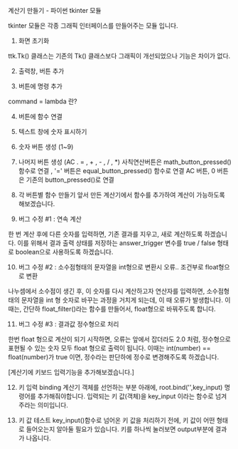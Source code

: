 계산기 만들기 - 파이썬 tkinter 모듈

tkinter 모듈은 각종 그래픽 인터페이스를 만들어주는 모듈 입니다. 

1. 화면 초기화

ttk.Tk() 클래스는 기존의 Tk() 클래스보다 그래픽이 개선되었으나 기능은 차이가 없다. 


2. 출력창, 버튼 추가 


3. 버튼에 명령 추가 

command = lambda 란?


4. 버튼에 함수 연결


5. 텍스트 창에 숫자 표시하기 

6. 숫자 버튼 생성 (1~9)

7. 나머지 버튼 생성 (AC . = , + , - , / , *)
사칙연산버튼은 math_button_pressed() 함수로 연결 , '=' 버튼은 equal_button_pressed() 함수로 연결
AC 버튼, 0 버튼은 기존의 button_pressed()로 연결


8. 각 버튼별 함수 만들기 
앞서 만든 계산기에서 함수를 추가하여 계산이 가능하도록 해보겠습니다. 


9. 버그 수정 #1 : 연속 계산

한 번 계산 후에 다른 숫자를 입력하면, 기존 결과를 지우고, 새로 계산하도록 하겠습니다. 
이를 위해서 결과 출력 상태를 저장하는 answer_trigger 변수를 true / false 형태로 boolean으로 사용하도록 하겠습니다. 


10. 버그 수정 #2 : 소수점형태의 문자열을 int형으로 변환시 오류.. 조건부로 float형으로 변환

나누셈에서 소수점이 생긴 후, 이 숫자를 다시 계산하고자 연산자를 입력하면, 소수점형태의 문자열을 int 형 숫자로 바꾸는 과정을 거치게 되는데, 이 때 오류가 발생합니다. 
이 때는, 간단하 float_filter()라는 함수를 만들어서, float형으로 바꿔주도록 합니다. 


11. 버그 수정 #3 : 결과값 정수형으로 처리 

한번 float 형으로 계산이 되기 시작하면, 오류는 앞에서 잡더라도 2.0 처럼, 정수형으로 표현될 수 있는 숫자 모두 float 형으로 출력이 됩니다. 이때는 int(number) == float(number)가 true 이면, 정수라는 판단하에 정수로 변경해주도록 하겠습니다. 


[계산기에 키보드 입력기능을 추가해보겠습니다.]

12. 키 입력 binding
계산기 객체를 선언하는 부분 아래에, root.bind('<Key>',key_input) 명령어를 추가해줘야합니다. 입력되는 키 값(객체)을 key_input 이라는 함수로 넘겨주라는 의미입니다. 


13. 키 값 테스트 
key_input()함수로 넘어온 키 값을 처리하기 전에, 키 값이 어떤 형태로 들어오는지 알아둘 필요가 있습니다. 
키를 하나씩 눌러보면 output부분에 결과가 나옵니다. 